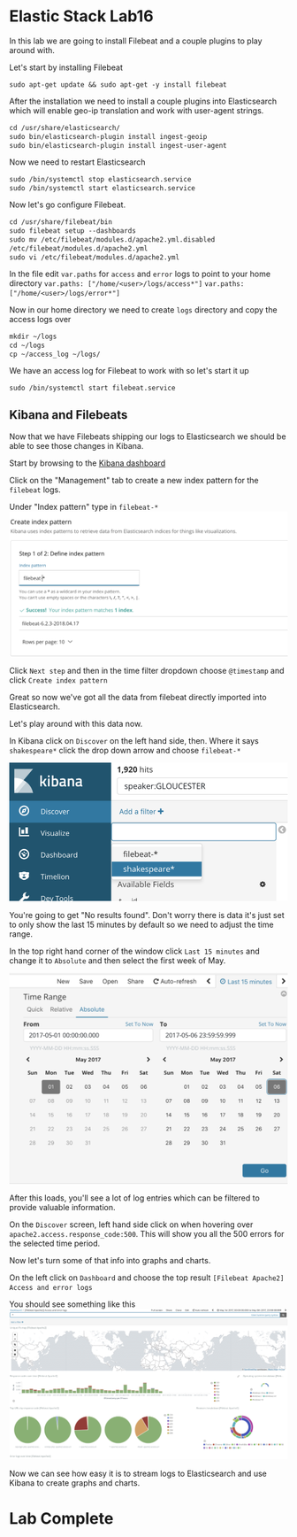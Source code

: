 # Elastic Stack Lab16

In this lab we are going to install Filebeat and a couple plugins to play around with. 

Let's start by installing Filebeat
```
sudo apt-get update && sudo apt-get -y install filebeat
```

After the installation we need to install a couple plugins into Elasticsearch which will enable geo-ip translation and work with user-agent strings. 
```
cd /usr/share/elasticsearch/
sudo bin/elasticsearch-plugin install ingest-geoip
sudo bin/elasticsearch-plugin install ingest-user-agent
```

Now we need to restart Elasticsearch 
```
sudo /bin/systemctl stop elasticsearch.service
sudo /bin/systemctl start elasticsearch.service
```

Now let's go configure Filebeat.
```
cd /usr/share/filebeat/bin
sudo filebeat setup --dashboards
sudo mv /etc/filebeat/modules.d/apache2.yml.disabled /etc/filebeat/modules.d/apache2.yml
sudo vi /etc/filebeat/modules.d/apache2.yml  
```

In the file edit `var.paths`  for `access` and `error` logs to point to your home directory
`var.paths: ["/home/<user>/logs/access*"]`
`var.paths: ["/home/<user>/logs/error*"]`

Now in our home directory we need to create `logs` directory and copy the access logs over
```
mkdir ~/logs 
cd ~/logs 
cp ~/access_log ~/logs/
```

We have an access log for Filebeat to work with so let's start it up

```
sudo /bin/systemctl start filebeat.service
```

## Kibana and Filebeats
Now that we have Filebeats shipping our logs to Elasticsearch we should be able to see those changes in Kibana. 

Start by browsing to the [Kibana dashboard](http://127.0.0.1:5601) 

Click on the "Management" tab to create a new index pattern for the `filebeat` logs. 

Under "Index pattern" type in 
`filebeat-*`
![](index/02DA6A90-326D-46B5-AB77-D7C993AB8B9C.png)

Click `Next step` and then in the time filter dropdown choose `@timestamp` and click `Create index pattern`


Great so now we've got all the data from filebeat directly imported into Elasticsearch. 

Let's play around with this data now. 

In Kibana click on `Discover` on the left hand side, then. Where it says `shakespeare*` click the drop down arrow and choose `filebeat-*`

![](index/A0509C58-30A5-4BB4-B7F3-78962E5F3E38.png)

You're going to get "No results found".  Don't worry there is data it's just set to only show the last 15 minutes by default so we need to adjust the time range.

In the top right hand corner of the window click `Last 15 minutes` and change it to `Absolute` and then select the first week of May.


![](index/95356BFA-A130-4A1F-BC2A-DEADF8E2AFD8.png)

After this loads, you'll see a lot of log entries which can be filtered to provide valuable information. 

On the `Discover` screen, left hand side click on when hovering over `apache2.access.response_code:500`.  This will show you all the 500 errors for the selected time period. 

Now let's turn some of that info into graphs and charts. 

On the left click on `Dashboard` and choose the top result `[Filebeat Apache2] Access and error logs`


You should see something like this 
![](index/D9F9DE45-16DE-41E6-A501-E66DE926D044.png)

Now we can see how easy it is to stream logs to Elasticsearch and use Kibana to create graphs and charts. 

# Lab Complete 